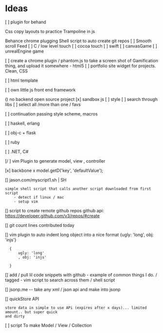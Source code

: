 
# Ideas 

[ ] plugin for behand

Css copy layouts to practice
Trampoline in js

Behance chrome plugging
Shell script to auto create git repos
[ ] Smooth scroll Feed
[ ] C / low level touch
[ ] cocoa touch
[ ] swift
[ ] canvasGame
[ ] unrealEngine game

[ ] create a chrome plugin  / phantom.js to take a screen shot of Gamification thing, and upload it somewhere
	- html5
[ ] portfolio site widget for projects. Clean, CSS


[ ] html template


[ ] own little js front end framework

() no backend open source project
[x] sandbox js
    [ ] style
    [ ] search through libs
    [ ] select all /more than one / favs

[ ] continuation passing style scheme, macros

[ ] haskell, erlang
 
[ ] obj-c  + flask

[ ] ruby

[ ] .NET, C#


[/ ] vim Plugin to generate  model, view , controller

[x] backbone x 
	model.getD('key', 'defaultValue');


[] jason.com/myscript1.sh  | SH

	simple shell script that calls another script downloaded from first script
		- detect if linux / mac
		- setup vim 

[] script to create remote github repos
	github api: https://developer.github.com/v3/repos/#create


[] git count lines contributed today



[] vim plugin to auto indent long object into a nice format
      {ugly: 'long', obj: 'injs'}


      { 
          ugly: 'long'
          , obj: 'injs'

      }

[]  add / pull lil code snippets with github 
    - example of common things I do.  / tagged
    - vim script to search across them / shell script

[]  jsonp.me
    -- take any xml / json  api and make into jsonp

[]  quickStore API
 
    store data in simple to use APi (expires after x days)... limited amount.. but super quick
    and dirty


[ ] script To make Model / View / Collection

